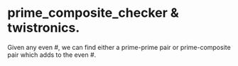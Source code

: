 # prime_composite_checker & twistronics.
Given any even #, we can find either a prime-prime pair or prime-composite pair which adds to the even #. 
